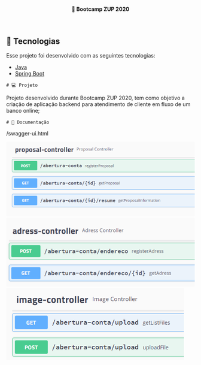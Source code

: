 
<h4 align="center">
  🚀 Bootcamp ZUP 2020 
</h4>

<br>

## :rocket: Tecnologias

Esse projeto foi desenvolvido com as seguintes tecnologias:

- [Java]()
- [Spring Boot](https://spring.io/)

```
# 💻 Projeto
```

Projeto desenvolvido durante Bootcamp ZUP 2020, tem como objetivo a criação de aplicação backend para atendimento de cliente em fluxo de um banco online;   

```
# 🔖 Documentação
```
/swagger-ui.html


<img src="https://github.com/belo355/bank-zup/blob/master/proposal-controller.PNG"/>


<img src="https://github.com/belo355/bank-zup/blob/master/adress-controller.PNG"/>


<img src="https://github.com/belo355/bank-zup/blob/master/image-controller.PNG"/>







